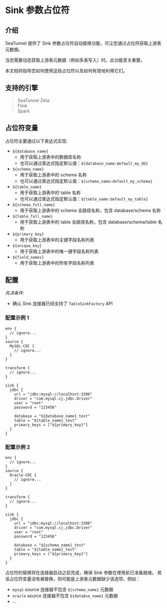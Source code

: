 # Sink 参数占位符

## 介绍

SeaTunnel 提供了 Sink 参数占位符自动替换功能，可让您通过占位符获取上游表元数据。

当您需要动态获取上游表元数据（例如多表写入）时，此功能至关重要。

本文档将指导您如何使用这些占位符以及如何有效地利用它们。

## 支持的引擎

> SeaTunnel Zeta<br/>
> Flink<br/>
> Spark<br/>

## 占位符变量

占位符主要通过以下表达式实现:

- `${database_name}`
  - 用于获取上游表中的数据库名称
  - 也可以通过表达式指定默认值：`${database_name:default_my_db}`
- `${schema_name}`
  - 用于获取上游表中的 schema 名称
  - 也可以通过表达式指定默认值：`${schema_name:default_my_schema}`
- `${table_name}`
  - 用于获取上游表中的 table 名称
  - 也可以通过表达式指定默认值：`${table_name:default_my_table}`
- `${schema_full_name}`
  - 用于获取上游表中的 schema 全路径名称，包含 database/schema 名称
- `${table_full_name}`
  - 用于获取上游表中的 table 全路径名称，包含 database/schema/table 名称
- `${primary_key}`
  - 用于获取上游表中的主键字段名称列表
- `${unique_key}`
  - 用于获取上游表中的唯一键字段名称列表
- `${field_names}`
  - 用于获取上游表中的所有字段名称列表

## 配置

*先决条件*:
- 确认 Sink 连接器已经支持了 `TableSinkFactory` API

### 配置示例 1

```hocon
env {
  // ignore...
}
source {
  MySQL-CDC {
    // ignore...
  }
}

transform {
  // ignore...
}

sink {
  jdbc {
    url = "jdbc:mysql://localhost:3306"
    driver = "com.mysql.cj.jdbc.Driver"
    user = "root"
    password = "123456"

    database = "${database_name}_test"
    table = "${table_name}_test"
    primary_keys = ["${primary_key}"]
  }
}
```

### 配置示例 2

```hocon
env {
  // ignore...
}
source {
  Oracle-CDC {
    // ignore...
  }
}

transform {
  // ignore...
}

sink {
  jdbc {
    url = "jdbc:mysql://localhost:3306"
    driver = "com.mysql.cj.jdbc.Driver"
    user = "root"
    password = "123456"

    database = "${schema_name}_test"
    table = "${table_name}_test"
    primary_keys = ["${primary_key}"]
  }
}
```

占位符的替换将在连接器启动之前完成，确保 Sink 参数在使用前已准备就绪。
若该占位符变量没有被替换，则可能是上游表元数据缺少该选项，例如：
- `mysql` source 连接器不包含 `${schema_name}` 元数据
- `oracle` source 连接器不包含 `${databse_name}` 元数据
- ...

